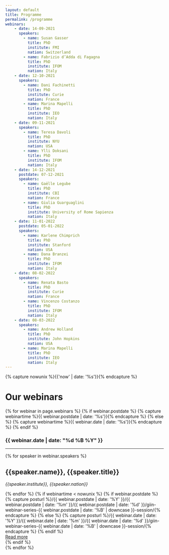 ```yaml
---
layout: default
title: Programme
permalink: /programme
webinars:
    - date: 14-09-2021
      speakers:
        - name: Susan Gasser
          title: PhD
          institute: FMI
          nation: Switzerland
        - name: Fabrizio d’Adda di Fagagna
          title: PhD
          institute: IFOM
          nation: Italy
    - date: 12-10-2021
      speakers:
        - name: Dani Fachinetti
          title: PhD
          institute: Curie
          nation: France
        - name: Marina Mapelli
          title: PhD
          institute: IEO
          nation: Italy
    - date: 09-11-2021
      speakers:
        - name: Teresa Davoli
          title: PhD
          institute: NYU
          nation: USA
        - name: Ylli Doksani
          title: PhD
          institute: IFOM
          nation: Italy
    - date: 14-12-2021
      postdate: 07-12-2021
      speakers:
        - name: Gaëlle Legube
          title: PhD
          institute: CBI
          nation: France
        - name: Giulia Guarguaglini
          title: PhD
          institute: University of Rome Sapienza
          nation: Italy
    - date: 11-01-2022
      postdate: 05-01-2022
      speakers:
        - name: Karlene Chimprich
          title: PhD
          institute: Stanford
          nation: USA
        - name: Dana Branzei
          title: PhD
          institute: IFOM
          nation: Italy
    - date: 08-02-2022
      speakers:
        - name: Renata Basto
          title: PhD
          institute: Curie
          nation: France
        - name: Vincenzo Costanzo
          title: PhD
          institute: IFOM
          nation: Italy
    - date: 08-03-2022
      speakers:
        - name: Andrew Holland
          title: PhD
          institute: John Hopkins
          nation: USA
        - name: Marina Mapelli
          title: PhD
          institute: IEO
          nation: Italy
---
```


{% capture nowunix %}{{'now' | date: '%s'}}{% endcapture %}

<div class="container mt-4">
<h1 class="h1 font-weight-light">Our webinars</h1>
{% for webinar in page.webinars %}
    {% if webinar.postdate %}
        {% capture webinartime %}{{ webinar.postdate | date: '%s'}}{% endcapture %}
    {% else %}
        {% capture webinartime %}{{ webinar.date | date: '%s'}}{% endcapture %}
    {% endif %}
<h3 class="h3 font-weight-light mt-4">
    {{ webinar.date | date: "%d %B %Y" }} 
</h3>
<hr>
<div class="row">
    {% for speaker in webinar.speakers %}
    <div class="col-lg-6 text-center">
        <h2 class="h2 font-weight-light">{{speaker.name}}, {{speaker.title}}</h2>
        <p class="card-body"><i>{{speaker.institute}}, {{speaker.nation}}</i></p>
    </div>
    {% endfor %}
    {% if webinartime < nowunix %}
    {% if webinar.postdate %}
        {% capture posturl %}/{{ webinar.postdate | date: '%Y' }}/{{ webinar.postdate | date: '%m' }}/{{ webinar.postdate | date: '%d' }}/giin-webinar-series-{{ webinar.postdate | date: '%B' | downcase }}-session/{% endcapture %}
    {% else %}
        {% capture posturl %}/{{ webinar.date | date: '%Y' }}/{{ webinar.date | date: '%m' }}/{{ webinar.date | date: '%d' }}/giin-webinar-series-{{ webinar.date | date: '%B' | downcase }}-session/{% endcapture %}
    {% endif %}
    <div class="col-lg-12 mt-2">
        <div class="float-right">
        <a href="{{posturl}}" class="btn btn-sm btn-info">Read more</a>
        </div>
    </div>
    {% endif %}
</div>
{% endfor %}
</div>
